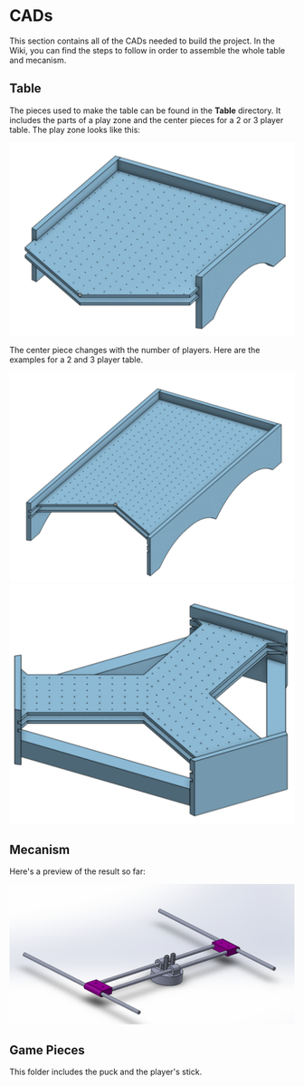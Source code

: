 # CADs
This section contains all of the CADs needed to build the project. In the Wiki, you can find the steps to follow in order to assemble the whole table and mecanism.

## Table
The pieces used to make the table can be found in the **Table** directory. It includes the parts of a play zone and the center pieces for a 2 or 3 player table. The play zone looks like this:

![](resources/play_zone.png)

The center piece changes with the number of players. Here are the examples for a 2 and 3 player table.

![](resources/2_player.png)
![](resources/3_player.png)


## Mecanism
Here's a preview of the result so far:

![alt](resources/mecanism.png)

## Game Pieces

This folder includes the puck and the player's stick. 